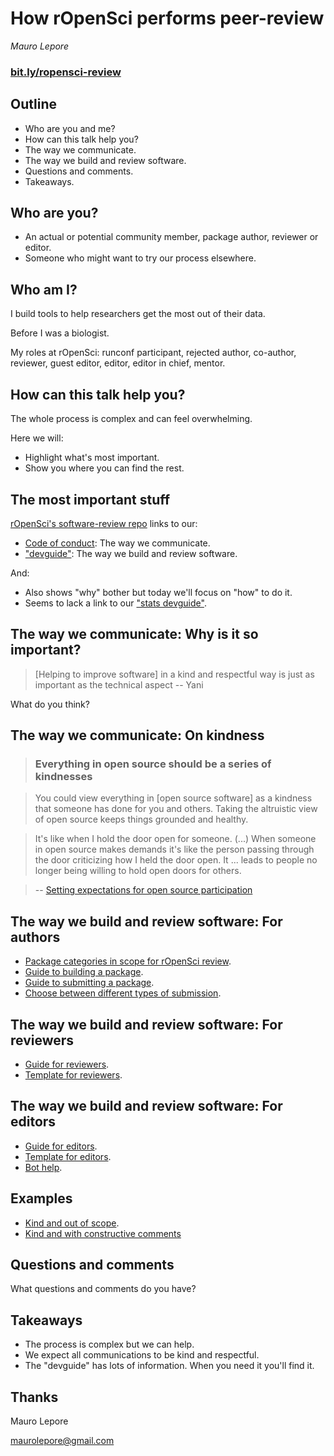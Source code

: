 # How rOpenSci performs peer-review

*Mauro Lepore*

### [bit.ly/ropensci-review](https://bit.ly/ropensci-review)

## Outline

* Who are you and me?
* How can this talk help you?
* The way we communicate.
* The way we build and review software.
* Questions and comments.
* Takeaways.

## Who are you?

* An actual or potential community member, package author, reviewer or editor.
* Someone who might want to try our process elsewhere.

## Who am I?

I build tools to help researchers get the most out of their data.

Before I was a biologist.

My roles at rOpenSci: runconf participant, rejected author, co-author, reviewer,
guest editor, editor, editor in chief, mentor.

## How can this talk help you?

The whole process is complex and can feel overwhelming. 

Here we will:

* Highlight what's most important.
* Show you where you can find the rest.

## The most important stuff

[rOpenSci's software-review repo](https://github.com/ropensci/software-review) links to our: 

* [Code of conduct](https://ropensci.org/code-of-conduct/): The way we communicate.
* ["devguide"](https://devguide.ropensci.org/): The way we build and review software.

And:

* Also shows "why" bother but today we'll focus on "how" to do it.
* Seems to lack a link to our ["stats devguide"](https://stats-devguide.ropensci.org/).

## The way we communicate: Why is it so important?

> [Helping to improve software] in a kind and respectful way is just as
important as the technical aspect -- Yani

What do you think?

## The way we communicate: On kindness

> ### Everything in open source should be a series of kindnesses

> You could view everything in [open source software] as a kindness that someone
has done for you and others. Taking the altruistic view of open source keeps
things grounded and healthy.

> It's like when I hold the door open for someone. (...) When someone in open
source makes demands it's like the person passing through the door criticizing
how I held the door open. It ... leads to people no longer being willing to hold
open doors for others.

> -- [Setting expectations for open source participation](https://snarky.ca/setting-expectations-for-open-source-participation/amp/)

## The way we build and review software: For authors

* [Package categories in scope for rOpenSci review](https://devguide.ropensci.org/policies.html#package-categories).
* [Guide to building a package](https://devguide.ropensci.org/building.html).
* [Guide to submitting a package](https://devguide.ropensci.org/authors-guide.html).
* [Choose between different types of submission](https://github.com/ropensci/software-review/issues/new/choose).

## The way we build and review software: For reviewers

* [Guide for reviewers](https://devguide.ropensci.org/reviewerguide.html).
* [Template for reviewers](https://devguide.ropensci.org/reviewtemplate.html).

## The way we build and review software: For editors

* [Guide for editors](https://devguide.ropensci.org/editorguide.html).
* [Template for editors](https://devguide.ropensci.org/editortemplate.html).
* [Bot help](https://github.com/ropensci/software-review/issues/584#issuecomment-1483493673).

## Examples

* [Kind and out of scope](https://github.com/ropensci/software-review/issues/584#issuecomment-1485388417).
* [Kind and with constructive comments](https://github.com/ropensci/software-review/issues/577#issuecomment-1494333794)

## Questions and comments

What questions and comments do you have?

## Takeaways

* The process is complex but we can help.
* We expect all communications to be kind and respectful.
* The "devguide" has lots of information. When you need it you'll find it.

## Thanks

Mauro Lepore

maurolepore@gmail.com
